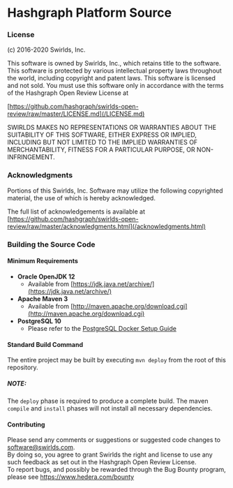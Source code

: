 # Hashgraph Platform Source

### License

(c) 2016-2020 Swirlds, Inc.

This software is owned by Swirlds, Inc., which retains title to the software. This software is protected by various 
intellectual property laws throughout the world, including copyright and patent laws. This software is licensed and 
not sold.  You must use this software only in accordance with the terms of the Hashgraph Open Review License at 

[https://github.com/hashgraph/swirlds-open-review/raw/master/LICENSE.md](/LICENSE.md)

SWIRLDS MAKES NO REPRESENTATIONS OR WARRANTIES ABOUT THE SUITABILITY OF THIS SOFTWARE, EITHER EXPRESS OR IMPLIED, 
INCLUDING BUT NOT LIMITED TO THE IMPLIED WARRANTIES OF MERCHANTABILITY, FITNESS FOR A PARTICULAR PURPOSE, 
OR NON-INFRINGEMENT.


### Acknowledgments

Portions of this Swirlds, Inc. Software may utilize the following copyrighted material, the use of which is hereby 
acknowledged.

The full list of acknowledgements is available at 
[https://github.com/hashgraph/swirlds-open-review/raw/master/acknowledgments.html](/acknowledgments.html)


### Building the Source Code

#### Minimum Requirements

- **Oracle OpenJDK 12**
  - Available from [https://jdk.java.net/archive/](https://jdk.java.net/archive/)
- **Apache Maven 3**
  - Available from [http://maven.apache.org/download.cgi](http://maven.apache.org/download.cgi)
- **PostgreSQL 10**
  - Please refer to the [PostgreSQL Docker Setup Guide](docs/psql-docker-setup-guide.md)
  
#### Standard Build Command

The entire project may be built by executing `mvn deploy` from the root of this repository. 

##### **NOTE:** 
The `deploy` phase is required to produce a complete build. 
The maven `compile` and `install` phases will not install all necessary dependencies. 

#### Contributing

Please send any comments or suggestions or suggested code changes to [software@swirlds.com](mailto:software@swirlds.com).<br />
By doing so, you agree to grant Swirlds the right and license to use any such feedback  as set out in the Hashgraph Open Review License.<br />
To report bugs, and possibly be rewarded through the Bug Bounty program, please see https://www.hedera.com/bounty

